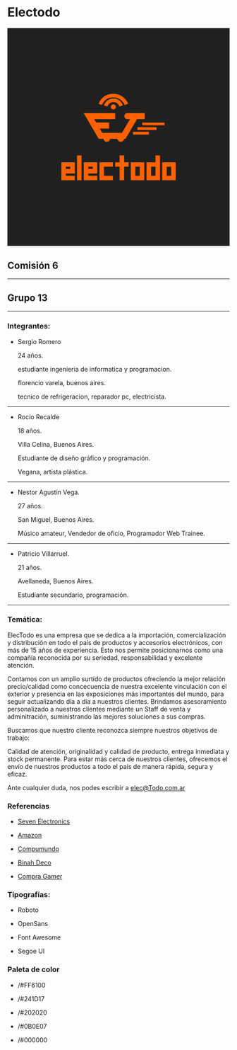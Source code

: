 # Electodo
![grupo_13](./logo/electodo_logo.png "Electodo")
## **Comisión 6**
---
## **Grupo 13**
___

### **Integrantes:**
-  Sergio Romero
   
   24 años.

   estudiante ingenieria de informatica y programacion.

   florencio varela, buenos aires.

   tecnico de refrigeracion, reparador pc, electricista.
___
-  Rocío Recalde

   18 años.
   
   Villa Celina, Buenos Aires.

   Estudiante de diseño gráfico y programación. 

   Vegana, artista plástica.
___
-  Nestor Agustin Vega.

   27 años.

   San Miguel, Buenos Aires.

   Músico amateur, Vendedor de oficio, Programador Web Trainee.
___
-  Patricio Villarruel.

   21 años.

   Avellaneda, Buenos Aires.

   Estudiante secundario, programación.
___

### **Temática:**
ElecTodo es una empresa que se dedica a la importación, comercialización y distribución en todo el país de productos y accesorios electrónicos, con más de 15 años de experiencia. Esto nos permite posicionarnos como una compañía reconocida por su seriedad, responsabilidad y excelente atención.

Contamos con un amplio surtido de productos ofreciendo la mejor relación precio/calidad como concecuencia de nuestra excelente vinculación con el exterior y presencia en las exposiciones más importantes del mundo, para seguir actualizando día a día a nuestros clientes. Brindamos asesoramiento personalizado a nuestros clientes mediante un Staff de venta y adminitración, suministrando las mejores soluciones a sus compras.

Buscamos que nuestro cliente reconozca siempre nuestros objetivos de trabajo:

Calidad de atención, originalidad y calidad de producto, entrega inmediata y stock permanente.
Para estar más cerca de nuestros clientes, ofrecemos el envío de nuestros productos a todo el país de manera rápida, segura y eficaz.
 
Ante cualquier duda, nos podes escribir a elec@Todo.com.ar

### **Referencias**
- [Seven Electronics](https://www.sevenelectronics.com.ar/ofertas.php)

- [Amazon](https://www.amazon.com/-/es/)

- [Compumundo](https://www.compumundo.com.ar/)

- [Binah Deco](https://www.binahdeco.com.ar/)

- [Compra Gamer](https://compragamer.com/)

### **Tipografías:**

- Roboto

- OpenSans

- Font Awesome

- Segoe UI

### **Paleta de color**
- /#FF6100

- /#241D17

- /#202020

- /#0B0E07

- /#000000